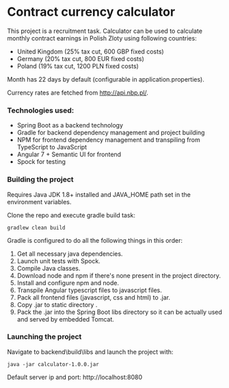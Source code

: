 # Contract currency calculator

This project is a recruitment task. Calculator can be used to calculate monthly contract earnings in Polish Zloty using following countries: 

- United Kingdom (25% tax cut, 600 GBP fixed costs)
- Germany (20% tax cut, 800 EUR fixed costs)
- Poland (19% tax cut, 1200 PLN fixed costs)

Month has 22 days by default (configurable in application.properties).

Currency rates are fetched from http://api.nbp.pl/.

### Technologies used: 

- Spring Boot as a backend technology
- Gradle for backend dependency management and project building
- NPM for frontend dependency management and transpiling from TypeScript to JavaScript
- Angular 7 + Semantic UI for frontend
- Spock for testing

### Building the project

Requires Java JDK 1.8+ installed and JAVA_HOME path set in the environment variables.

Clone the repo and execute gradle build task: 

```
gradlew clean build
```

Gradle is configured to do all the following things in this order: 

1. Get all necessary java dependencies.
2. Launch unit tests with Spock.
3. Compile Java classes.
4. Download node and npm if there's none present in the project directory.
5. Install and configure npm and node.
6. Transpile Angular typescript files to javascript files.
7. Pack all frontend files (javascript, css and html) to .jar.
8. Copy .jar to static directory .
9. Pack the .jar into the Spring Boot libs directory so it can be actually used and served by embedded Tomcat.

### Launching the project

Navigate to backend\build\libs and launch the project with:

```
java -jar calculator-1.0.0.jar
```

Default server ip and port: http://localhost:8080
